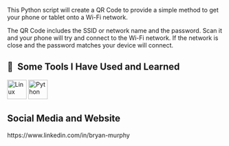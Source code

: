 This Python script will create a QR Code to provide a simple method to get your phone or tablet onto a Wi-Fi network.

The QR Code includes the SSID or network name and the password. Scan it and your phone will try and connect to the Wi-Fi network. If the network is close and the password matches your device will connect.


<h2> 🚀 &nbsp;Some Tools I Have Used and Learned</h2>
<p align="left">
  <img src="https://cdn.jsdelivr.net/gh/devicons/devicon@latest/icons/linux/linux-original.svg" alt="Linux" width="45" height="45" />
  <img src="https://cdn.jsdelivr.net/gh/devicons/devicon@latest/icons/python/python-original.svg" alt="Python" width="45" height="45" />
</p>

<h2> Social Media and Website</h2>
   <a img src="https://cdn.jsdelivr.net/gh/devicons/devicon@latest/icons/linkedin/linkedin-original.svg" />https://www.linkedin.com/in/bryan-murphy</a>

          

